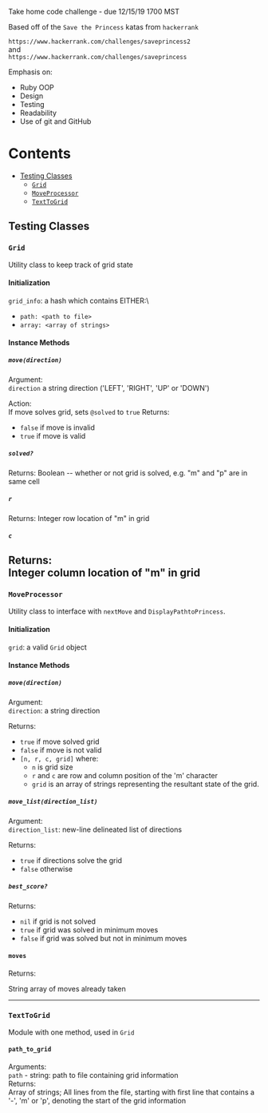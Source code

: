 Take home code challenge - due 12/15/19 1700 MST


Based off of the `Save the Princess` katas from `hackerrank`

`https://www.hackerrank.com/challenges/saveprincess2`  
and  
`https://www.hackerrank.com/challenges/saveprincess`

Emphasis on:
- Ruby OOP
- Design
- Testing
- Readability
- Use of git and GitHub

# Contents

- [Testing Classes](#testing-classes)
  - [`Grid`](#grid)
  - [`MoveProcessor`](#moveprocessor)
  - [`TextToGrid`](#texttogrid)


## Testing Classes
### `Grid`
Utility class to keep track of grid state  
#### Initialization
`grid_info`: a hash which contains EITHER:\
- `path: <path to file>`
- `array: <array of strings>`

#### Instance Methods
##### `move(direction)`
Argument:  
`direction` a string direction ('LEFT', 'RIGHT', 'UP' or 'DOWN')  

Action:  
If move solves grid, sets `@solved` to `true`
Returns:  
- `false` if move is invalid
- `true` if move is valid

##### `solved?`
Returns:
Boolean -- whether or not grid is solved, e.g. "m" and "p" are in same cell  

##### `r`
Returns:
Integer row location of "m" in grid

##### `c`
Returns:  
Integer column location of "m" in grid
--------------------

### `MoveProcessor`
Utility class to interface with `nextMove` and `DisplayPathtoPrincess`.

#### Initialization
`grid`: a valid `Grid` object

#### Instance Methods
##### `move(direction)`
Argument:  
`direction`: a string direction  

Returns:  
- `true` if move solved grid
- `false` if move is not valid
- `[n, r, c, grid]` where:
  - `n` is grid size
  - `r` and `c` are row and column position of the 'm' character
  - `grid` is an array of strings representing the resultant state of the grid.

##### `move_list(direction_list)`
Argument:  
`direction_list`: new-line delineated list of directions  

Returns:  
- `true` if directions solve the grid
- `false` otherwise  

##### `best_score?`
Returns:
- `nil` if grid is not solved
- `true` if grid was solved in minimum moves
- `false` if grid was solved but not in minimum moves  

#### `moves`

Returns:  

String array of moves already taken

-----------------

### `TextToGrid`

Module with one method, used in `Grid`

#### `path_to_grid`
Arguments:  
`path` - string: path to file containing grid information  
Returns:  
Array of strings; All lines from the file, starting with first line that contains a '-', 'm' or 'p', denoting the start of the grid information
